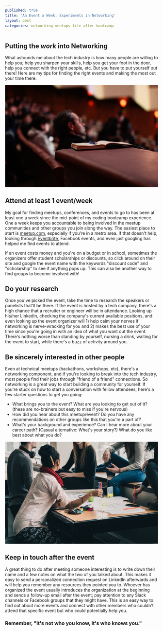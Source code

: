 ```yaml
---
published: true
title: 'An Event a Week: Experiments in Networking'
layout: post
categories: networking meetups life-after-bootcamp
---
```

## Putting the _work_ into Networking

What astounds me about the tech industry is how many people are willing to help you; help you sharpen your skills, help you get your foot in the door, help you connect with the right people, etc. But you have to put yourself out there! Here are my tips for finding the right events and making the most out your time there.

<img src="/_images/fulls/StockSnap_S05DRRCFVB.jpg" class="fit image">

## Attend at least 1 event/week

My goal for finding meetups, conferences, and events to go to has been at least one a week since the mid-point of my coding bootcamp experience. One a week keeps you accountable to being involved in the meetup communities and other groups you join along the way. The easiest place to start is [meetup.com](https://www.meetup.com), especially if you're in a metro area. If that doesn't help, looking through [Eventbrite](https://www.eventbrite.com), Facebook events, and even just googling has helped me find events to attend. 

If an event costs money and you're on a budget or in school, sometimes the organizers offer student scholarships or discounts, so click around on their site and google the event name with the keywords "discount code" and "scholarship" to see if anything pops up. This can also be another way to find groups to become involved with! 

## Do your research

Once you've picked the event, take the time to research the speakers or panelists that'll be there. If the event is hosted by a tech company, there's a high chance that a recruiter or engineer will be in attendance. Looking up his/her LinkedIn, checking the company's current available positions, and even looking up the event organizer will 1) help calm your nerves if networking is nerve-wracking for you and 2) makes the best use of your time since you're going in with an idea of what you want out the event. There's nothing worse than standing by yourself, nursing a drink, waiting for the event to start, while there's a buzz of activity around you. 

## Be sincerely interested in other people

Even at technical meetups (hackathons, workshops, etc), there's a networking component, and if you're looking to break into the tech industry, most people find their jobs through "friend of a friend" connections. So networking is a great way to start building a community for yourself. If you're stuck on how to start a conversation with fellow attendees, here's a few starter questions to get you going: 
- What brings you to the event? What are you looking to get out of it? (these are no-brainers but easy to miss if you're nervous)
- How did you hear about this meetup/event? Do you have any recommendations on other groups like this that you're a part of? 
- What's your background and experience? Can I hear more about your career path? (Casual alternative: What's your story?) What do you like best about what you do? 

<img src="/_images/full/StockSnap_Y2AHVPYB51.jpg" class ="fit image">

## Keep in touch after the event

A great thing to do after meeting someone interesting is to write down their name and a few notes on what the two of you talked about. This makes it easy to send a personalized connection request on LinkedIn afterwards and will help you remember any resources they pointed you to. Whoever has organized the event usually introduces the organization at the beginning and sends a follow-up email after the event; pay attention to any Slack channels or Facebook groups that they might have. This is an easy way to find out about more events and connect with other members who couldn't attend that specific event but who could potentially help you. 


### Remember, "it's not who you know, it's who knows you."

